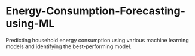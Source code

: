 # Energy-Consumption-Forecasting-using-ML
Predicting household energy consumption using various machine learning models and identifying the best-performing model.
